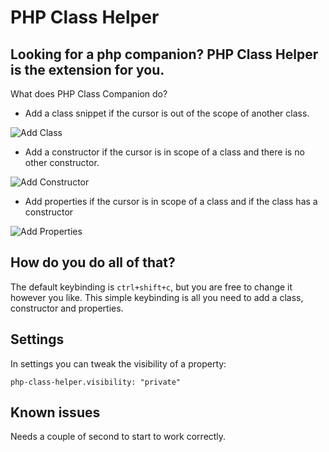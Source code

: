 # PHP Class Helper

## Looking for a php companion? PHP Class Helper is the extension for you.

What does PHP Class Companion do? 
* Add a class snippet if the cursor is out of the scope of another class.

![Add Class](/php-class-helper/class.gif)

* Add a constructor if the cursor is in scope of a class and there is no other constructor.

![Add Constructor](/php-class-helper/constructor.gif)

* Add properties if the cursor is in scope of a class and  if the class has a constructor

![Add Properties](/home/predrag/git/php-class-helper/addVariables.gif)

## How do you do all of that?
The default keybinding is `ctrl+shift+c`, but you are free to change it however you like. This simple keybinding is all you need to add a class, constructor and properties.

## Settings

In settings you can tweak the visibility of a property:

`php-class-helper.visibility: "private"`

## Known issues

Needs a couple of second to start to work correctly.